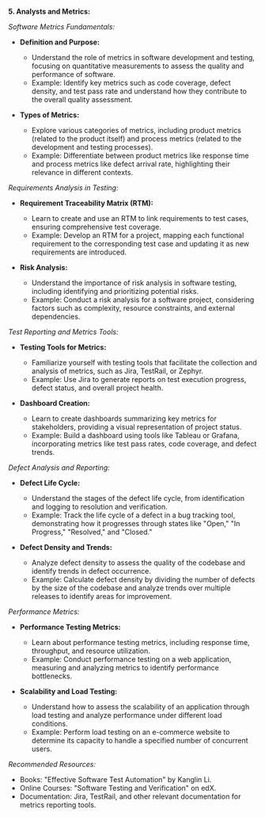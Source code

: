 **5. Analysts and Metrics:**

*Software Metrics Fundamentals:*
- **Definition and Purpose:**
    - Understand the role of metrics in software development and testing, focusing on quantitative measurements to assess the quality and performance of software.
    - Example: Identify key metrics such as code coverage, defect density, and test pass rate and understand how they contribute to the overall quality assessment.

- **Types of Metrics:**
    - Explore various categories of metrics, including product metrics (related to the product itself) and process metrics (related to the development and testing processes).
    - Example: Differentiate between product metrics like response time and process metrics like defect arrival rate, highlighting their relevance in different contexts.

*Requirements Analysis in Testing:*
- **Requirement Traceability Matrix (RTM):**
    - Learn to create and use an RTM to link requirements to test cases, ensuring comprehensive test coverage.
    - Example: Develop an RTM for a project, mapping each functional requirement to the corresponding test case and updating it as new requirements are introduced.

- **Risk Analysis:**
    - Understand the importance of risk analysis in software testing, including identifying and prioritizing potential risks.
    - Example: Conduct a risk analysis for a software project, considering factors such as complexity, resource constraints, and external dependencies.

*Test Reporting and Metrics Tools:*
- **Testing Tools for Metrics:**
    - Familiarize yourself with testing tools that facilitate the collection and analysis of metrics, such as Jira, TestRail, or Zephyr.
    - Example: Use Jira to generate reports on test execution progress, defect status, and overall project health.

- **Dashboard Creation:**
    - Learn to create dashboards summarizing key metrics for stakeholders, providing a visual representation of project status.
    - Example: Build a dashboard using tools like Tableau or Grafana, incorporating metrics like test pass rates, code coverage, and defect trends.

*Defect Analysis and Reporting:*
- **Defect Life Cycle:**
    - Understand the stages of the defect life cycle, from identification and logging to resolution and verification.
    - Example: Track the life cycle of a defect in a bug tracking tool, demonstrating how it progresses through states like "Open," "In Progress," "Resolved," and "Closed."

- **Defect Density and Trends:**
    - Analyze defect density to assess the quality of the codebase and identify trends in defect occurrence.
    - Example: Calculate defect density by dividing the number of defects by the size of the codebase and analyze trends over multiple releases to identify areas for improvement.

*Performance Metrics:*
- **Performance Testing Metrics:**
    - Learn about performance testing metrics, including response time, throughput, and resource utilization.
    - Example: Conduct performance testing on a web application, measuring and analyzing metrics to identify performance bottlenecks.

- **Scalability and Load Testing:**
    - Understand how to assess the scalability of an application through load testing and analyze performance under different load conditions.
    - Example: Perform load testing on an e-commerce website to determine its capacity to handle a specified number of concurrent users.

*Recommended Resources:*
- Books: "Effective Software Test Automation" by Kanglin Li.
- Online Courses: "Software Testing and Verification" on edX.
- Documentation: Jira, TestRail, and other relevant documentation for metrics reporting tools.